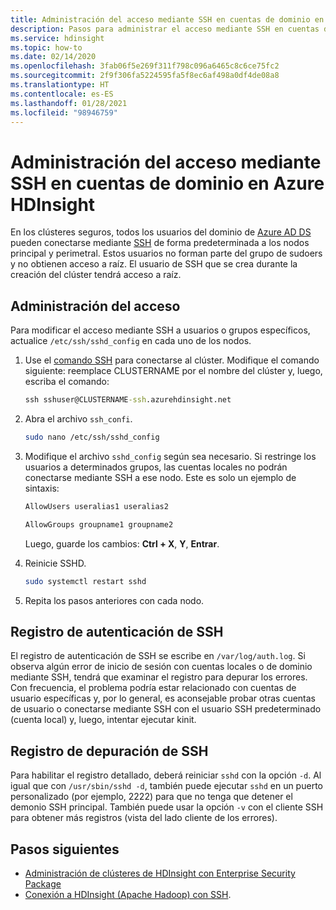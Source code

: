 ```yaml
---
title: Administración del acceso mediante SSH en cuentas de dominio en Azure HDInsight
description: Pasos para administrar el acceso mediante SSH en cuentas de Azure AD en HDInsight.
ms.service: hdinsight
ms.topic: how-to
ms.date: 02/14/2020
ms.openlocfilehash: 3fab06f5e269f311f798c096a6465c8c6ce75fc2
ms.sourcegitcommit: 2f9f306fa5224595fa5f8ec6af498a0df4de08a8
ms.translationtype: HT
ms.contentlocale: es-ES
ms.lasthandoff: 01/28/2021
ms.locfileid: "98946759"
---
```

# <a name="manage-ssh-access-for-domain-accounts-in-azure-hdinsight"></a>Administración del acceso mediante SSH en cuentas de dominio en Azure HDInsight

En los clústeres seguros, todos los usuarios del dominio de [Azure AD DS](../../active-directory-domain-services/overview.md) pueden conectarse mediante [SSH](../hdinsight-hadoop-linux-use-ssh-unix.md) de forma predeterminada a los nodos principal y perimetral. Estos usuarios no forman parte del grupo de sudoers y no obtienen acceso a raíz. El usuario de SSH que se crea durante la creación del clúster tendrá acceso a raíz.

## <a name="manage-access"></a>Administración del acceso

Para modificar el acceso mediante SSH a usuarios o grupos específicos, actualice `/etc/ssh/sshd_config` en cada uno de los nodos.

1. Use el [comando SSH](../hdinsight-hadoop-linux-use-ssh-unix.md) para conectarse al clúster. Modifique el comando siguiente: reemplace CLUSTERNAME por el nombre del clúster y, luego, escriba el comando:

    ```cmd
    ssh sshuser@CLUSTERNAME-ssh.azurehdinsight.net
    ```

1. Abra el archivo `ssh_confi`.

    ```bash
    sudo nano /etc/ssh/sshd_config
    ```

1. Modifique el archivo `sshd_config` según sea necesario. Si restringe los usuarios a determinados grupos, las cuentas locales no podrán conectarse mediante SSH a ese nodo. Este es solo un ejemplo de sintaxis:

    ```bash
    AllowUsers useralias1 useralias2

    AllowGroups groupname1 groupname2
    ```

    Luego, guarde los cambios: **Ctrl + X**, **Y**, **Entrar**.

1. Reinicie SSHD.

    ```bash
    sudo systemctl restart sshd
    ```

1. Repita los pasos anteriores con cada nodo.

## <a name="ssh-authentication-log"></a>Registro de autenticación de SSH

El registro de autenticación de SSH se escribe en `/var/log/auth.log`. Si observa algún error de inicio de sesión con cuentas locales o de dominio mediante SSH, tendrá que examinar el registro para depurar los errores. Con frecuencia, el problema podría estar relacionado con cuentas de usuario específicas y, por lo general, es aconsejable probar otras cuentas de usuario o conectarse mediante SSH con el usuario SSH predeterminado (cuenta local) y, luego, intentar ejecutar kinit.

## <a name="ssh-debug-log"></a>Registro de depuración de SSH

Para habilitar el registro detallado, deberá reiniciar `sshd` con la opción `-d`. Al igual que con `/usr/sbin/sshd -d`, también puede ejecutar `sshd` en un puerto personalizado (por ejemplo, 2222) para que no tenga que detener el demonio SSH principal. También puede usar la opción `-v` con el cliente SSH para obtener más registros (vista del lado cliente de los errores).

## <a name="next-steps"></a>Pasos siguientes

* [Administración de clústeres de HDInsight con Enterprise Security Package](./apache-domain-joined-manage.md)
* [Conexión a HDInsight (Apache Hadoop) con SSH](../hdinsight-hadoop-linux-use-ssh-unix.md).
